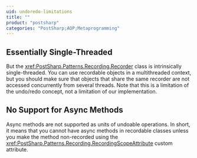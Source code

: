 ```yaml
---
uid: undoredo-limitations
title: ""
product: "postsharp"
categories: "PostSharp;AOP;Metaprogramming"
---
```


## Essentially Single-Threaded

But the <xref:PostSharp.Patterns.Recording.Recorder> class is intrinsically single-threaded. You can use recordable objects in a multithreaded context, but you should make sure that objects that share the same recorder are not accessed concurrently from several threads. Note that this is a limitation of the undo/redo concept, not a limitation of our implementation. 


## No Support for Async Methods

Async methods are not supported as units of undoable operations. In short, it means that you cannot have async methods in recordable classes unless you make the method non-recorded using the <xref:PostSharp.Patterns.Recording.RecordingScopeAttribute> custom attribute. 


